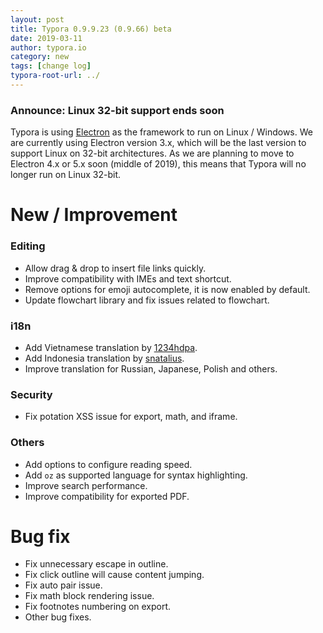 ```yaml
---
layout: post
title: Typora 0.9.9.23 (0.9.66) beta
date: 2019-03-11
author: typora.io
category: new
tags: [change log]
typora-root-url: ../
---
```


### **Announce**: Linux 32-bit support ends soon

Typora is using [Electron](https://electronjs.org/) as the framework to run on Linux / Windows. We are currently using Electron version 3.x, which will be the last version to support Linux on 32-bit architectures. As we are planning to move to Electron 4.x or 5.x soon (middle of 2019), this means that Typora will no longer run on Linux 32-bit. 

# New / Improvement

### Editing

- Allow drag & drop to insert file links quickly.
- Improve compatibility with IMEs and text shortcut.
- Remove options for emoji autocomplete, it is now enabled by default.
- Update flowchart library and fix issues related to flowchart.

### i18n

- Add Vietnamese translation by [1234hdpa](https://github.com/1234hdpa).
- Add Indonesia translation by [snatalius](https://github.com/snatalius).
- Improve translation for Russian, Japanese, Polish and others.

### Security

- Fix potation XSS issue for export, math, and iframe.

### Others

- Add options to configure reading speed.
- Add `oz` as supported language for syntax highlighting.
- Improve search performance.
- Improve compatibility for exported PDF.

# Bug fix

- Fix unnecessary escape in outline.
- Fix click outline will cause content jumping.
- Fix auto pair issue.
- Fix math block rendering issue.
- Fix footnotes numbering on export.
- Other bug fixes.
